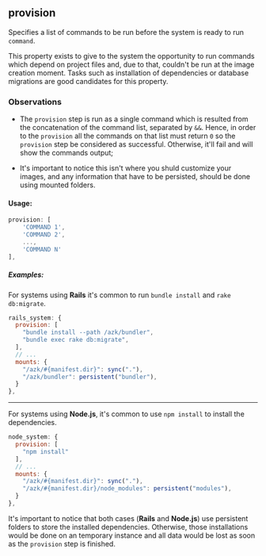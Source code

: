 ## provision

Specifies a list of commands to be run before the system is ready to run `command`.

This property exists to give to the system the opportunity to run commands which depend on project files and, due to that, couldn't be run at the image creation moment. Tasks such as installation of dependencies or database migrations are good candidates for this property.

### Observations

- The `provision` step is run as a single command which is resulted from the concatenation of the command list, separated by `&&`. Hence, in order to the `provision` all the commands on that list must return `0` so the `provision` step be considered as successful. Otherwise, it'll fail and will show the commands output;

- It's important to notice this isn't where you shuld customize your images, and any information that have to be persisted, should be done using mounted folders.

#### Usage:

```js
provision: [
    'COMMAND 1',
    'COMMAND 2',
    ...,
    'COMMAND N'
],
```

##### Examples:

For systems using __Rails__ it's common to run `bundle install` and `rake db:migrate`.

```js
rails_system: {
  provision: [
    "bundle install --path /azk/bundler",
    "bundle exec rake db:migrate",
  ],
  // ...
  mounts: {
    "/azk/#{manifest.dir}": sync("."),
    "/azk/bundler": persistent("bundler"),
  }
},
```

____________________
For systems using __Node.js__, it's common to use `npm install` to install the dependencies.

```js
node_system: {
  provision: [
    "npm install"
  ],
  // ...
  mounts: {
    "/azk/#{manifest.dir}": sync("."),
    "/azk/#{manifest.dir}/node_modules": persistent("modules"),
  }
},

```
It's important to notice that both cases (__Rails__ and __Node.js__) use persistent folders to store the installed dependencies. Otherwise, those installations would be done on an temporary instance and all data would be lost as soon as the `provision` step is finished.

